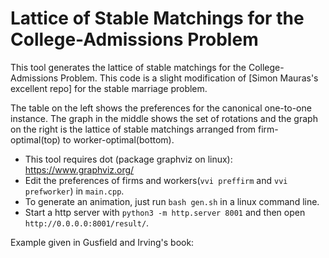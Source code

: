 # Lattice of Stable Matchings for the College-Admissions Problem

This tool generates the lattice of stable matchings for the College-Admissions Problem. This code is a slight modification of [Simon Mauras's excellent repo] for the stable marriage problem.

The table on the left shows the preferences for the canonical one-to-one instance. The graph in the middle shows the set of rotations and the graph on the right is the lattice of stable matchings arranged from firm-optimal(top) to worker-optimal(bottom).

* This tool requires dot (package graphviz on linux): https://www.graphviz.org/
* Edit the preferences of firms and workers(`vvi preffirm` and `vvi prefworker`) in `main.cpp`. 
* To generate an animation, just run `bash gen.sh` in a linux command line.
* Start a http server with `python3 -m http.server 8001` and then open `http://0.0.0.0:8001/result/`.

Example given in Gusfield and Irving's book:


